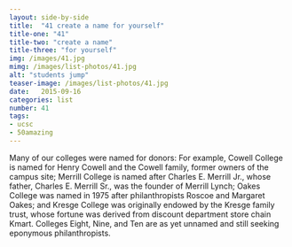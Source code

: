 ```yaml
---
layout: side-by-side
title:  "41 create a name for yourself"
title-one: "41"
title-two: "create a name"
title-three: "for yourself"
img: /images/41.jpg
mimg: /images/list-photos/41.jpg
alt: "students jump"
teaser-image: /images/list-photos/41.jpg
date:   2015-09-16
categories: list
number: 41
tags:
- ucsc
- 50amazing
---
```

Many of our colleges were named for donors: 
For example, Cowell College is named for Henry Cowell and the Cowell family, former owners 
of the campus site; Merrill College is named after Charles E. Merrill Jr., whose father, Charles E. Merrill Sr., was the founder of Merrill Lynch; Oakes College was named in 1975 after philanthropists Roscoe and Margaret Oakes; and Kresge College was originally endowed by the Kresge family trust, whose fortune was derived from discount department store chain Kmart. Colleges Eight, Nine, and Ten are as yet unnamed and still seeking eponymous philanthropists.
